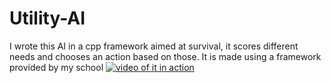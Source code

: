 # Utility-AI
I wrote this AI in a cpp framework aimed at survival, it scores different needs and chooses an action based on those.
It is made using a framework provided by my school
<a href="https://vimeo.com/222086402"><img src="https://vimeo.com/222086402" title="video of it in action"/></a>